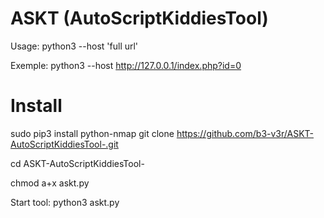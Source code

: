 # ASKT (AutoScriptKiddiesTool)
Usage: python3 --host 'full url'

Exemple: python3 --host http://127.0.0.1/index.php?id=0


# Install
sudo pip3 install python-nmap 
git clone https://github.com/b3-v3r/ASKT-AutoScriptKiddiesTool-.git

cd ASKT-AutoScriptKiddiesTool-

chmod a+x askt.py

Start tool: python3 askt.py
